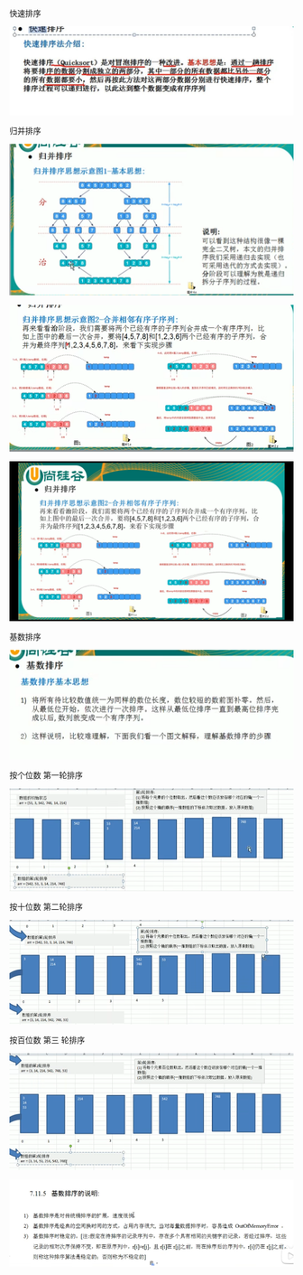 快速排序

![img_48.png](img_48.png)

归并排序

![img_49.png](img_49.png)

![img_50.png](img_50.png)

![img_51.png](img_51.png)

基数排序


 ![img_52.png](img_52.png)

按个位数 第一轮排序 

![img_53.png](img_53.png)

按十位数 第二轮排序 

![img_54.png](img_54.png)

按百位数 第三 轮排序 

![img_55.png](img_55.png)

![img_56.png](img_56.png)